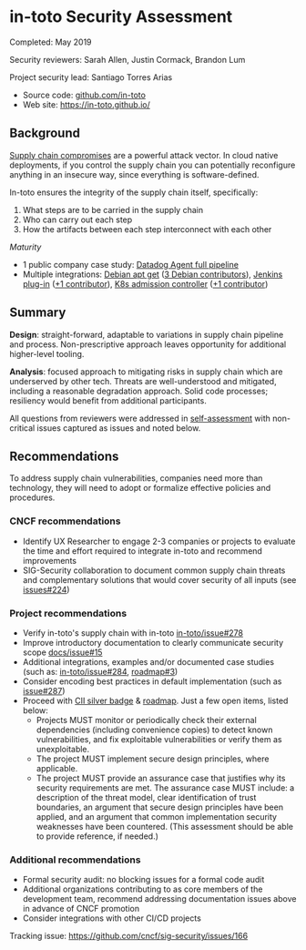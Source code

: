 # in-toto Security Assessment

Completed: May 2019

Security reviewers: Sarah Allen, Justin Cormack, Brandon Lum

Project security lead: Santiago Torres Arias

* Source code: [github.com/in-toto](https://github.com/in-toto)
* Web site: https://in-toto.github.io/

## Background
[Supply chain compromises](https://github.com/in-toto/supply-chain-compromises)
are a powerful attack vector. In cloud native deployments, if you control the
supply chain you can potentially reconfigure anything in an insecure way, since
everything is software-defined.

In-toto ensures the integrity of the supply chain itself, specifically:
1. What steps are to be carried in the supply chain
2. Who can carry out each step
3. How the artifacts between each step interconnect with each other

_Maturity_
* 1 public company case study: [Datadog Agent full
pipeline](https://www.datadoghq.com/blog/engineering/secure-publication-of-datadog-agent-integrations-with-tuf-and-in-toto/)
* Multiple integrations: [Debian apt
get](https://github.com/in-toto/apt-transport-in-toto) ([3 Debian
contributors](https://salsa.debian.org/reproducible-builds/debian-rebuilder-setup/graphs/master)),
[Jenkins plug-in](https://plugins.jenkins.io/in-toto) ([+1
contributor](https://github.com/jenkinsci/in-toto-plugin/graphs/contributors)),
[K8s admission controller](https://github.com/in-toto/in-toto-webhook) ([+1
contributor](https://github.com/in-toto/in-toto-webhook/graphs/contributors))


## Summary

**Design**: straight-forward, adaptable to variations in supply chain pipeline
and process. Non-prescriptive approach leaves opportunity for additional
higher-level tooling.

**Analysis**: focused approach to mitigating risks in supply chain which are
underserved by other tech. Threats are well-understood and mitigated, including
a reasonable degradation approach. Solid code processes; resiliency would
benefit from additional participants.

All questions from reviewers were addressed in
[self-assessment](self-assessment.md) with non-critical issues captured as
issues and noted below.

## Recommendations

To address supply chain vulnerabilities, companies need more than technology,
they will need to adopt or formalize effective policies and procedures.

### CNCF recommendations

* Identify UX Researcher to engage 2-3 companies or projects to evaluate the
  time and effort required to integrate in-toto and recommend improvements
* SIG-Security collaboration to document common supply chain threats and
  complementary solutions that would cover security of all inputs
  (see [issues#224](https://github.com/cncf/sig-security/issues/224))

### Project recommendations

*   Verify in-toto's supply chain with in-toto
    [in-toto/issue#278](https://github.com/in-toto/in-toto/issues/278)
*   Improve introductory documentation to clearly communicate security scope
    [docs/issue#15](https://github.com/in-toto/docs/issues/15)
*   Additional integrations, examples and/or documented case studies (such as:
    [in-toto/issue#284](https://github.com/in-toto/in-toto/issues/284),
    [roadmap#3](https://github.com/in-toto/ITE/issues/3))
*   Consider encoding best practices in default implementation (such as
    [issue#287](https://github.com/in-toto/in-toto/issues/287))
*   Proceed with [CII silver
    badge](https://bestpractices.coreinfrastructure.org/en/projects/1523?criteria_level=1)
    & [roadmap](https://github.com/in-toto/in-toto/blob/develop/ROADMAP.md).
    Just a few open items, listed below:
    * Projects MUST monitor or periodically check their external dependencies
    (including convenience copies) to detect known vulnerabilities, and fix
    exploitable vulnerabilities or verify them as unexploitable.
    * The project MUST implement secure design principles, where
    applicable.
    * The project MUST provide an assurance case that
    justifies why its security requirements are met. The assurance case MUST
    include: a description of the threat model, clear identification of trust
    boundaries, an argument that secure design principles have been applied, and
    an argument that common implementation security weaknesses have been
    countered. (This assessment should be able to provide reference, if needed.)


### Additional recommendations
* Formal security audit: no blocking issues for a formal code audit
* Additional organizations contributing to as core members of the development
  team, recommend addressing documentation issues above in advance of CNCF
  promotion
* Consider integrations with other CI/CD projects


Tracking issue: https://github.com/cncf/sig-security/issues/166
